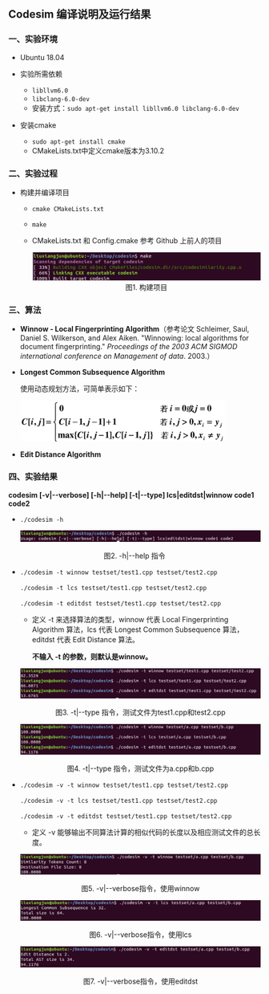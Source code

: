 ## Codesim 编译说明及运行结果

### 一、实验环境

- Ubuntu 18.04

- 实验所需依赖
  - `libllvm6.0`
  - `libclang-6.0-dev`
  - 安装方式：`sudo apt-get install libllvm6.0 libclang-6.0-dev`
- 安装cmake
  - `sudo apt-get install cmake `
  - CMakeLists.txt中定义cmake版本为3.10.2

### 二、实验过程

- 构建并编译项目
  - `cmake CMakeLists.txt`
  
  - `make`
  
  - CMakeLists.txt 和 Config.cmake 参考 Github 上前人的项目
  
    <img src="image/1.png" style="zoom:0%;" />
  
    <center>图1. 构建项目</center>

### 三、算法

- **Winnow - Local Fingerprinting Algorithm**（参考论文 Schleimer, Saul, Daniel S. Wilkerson, and Alex Aiken. "Winnowing: local algorithms for document fingerprinting." *Proceedings of the 2003 ACM SIGMOD international conference on Management of data*. 2003.）

- **Longest Common Subsequence Algorithm**

  使用动态规划方法，可简单表示如下：

  <img src="image/lcs.png" style="zoom:40%;" />

- **Edit Distance Algorithm**

### 四、实验结果

**codesim [-v|--verbose] [-h|--help] [-t|--type] lcs|editdst|winnow code1 code2**

- `./codesim -h`

  <img src="image/2.png" style="zoom:0%;" />

<center>图2. -h|--help 指令</center>

- `./codesim -t winnow testset/test1.cpp testset/test2.cpp`

  `./codesim -t lcs testset/test1.cpp testset/test2.cpp`

  `./codesim -t editdst testset/test1.cpp testset/test2.cpp`

  - 定义 -t 来选择算法的类型，winnow 代表 Local Fingerprinting Algorithm 算法，lcs 代表 Longest Common Subsequence 算法，editdst 代表 Edit Distance 算法。 

    **不输入 -t 的参数，则默认是winnow。**

  ![](image/3.png)

  <center>图3. -t|--type 指令，测试文件为test1.cpp和test2.cpp</center>

  ![](image/4.png)

  <center>图4. -t|--type 指令，测试文件为a.cpp和b.cpp</center>

- `./codesim -v -t winnow testset/test1.cpp testset/test2.cpp ` 

  `./codesim -v -t lcs testset/test1.cpp testset/test2.cpp `

  `./codesim -v -t editdst testset/test1.cpp testset/test2.cpp `

  - 定义 -v 能够输出不同算法计算的相似代码的长度以及相应测试文件的总长度。

  ![](image/5.png)

  <center>图5. -v|--verbose指令，使用winnow</center>

  ![](image/6.png)
  
  <center>图6. -v|--verbose指令，使用lcs</center>
  
  ![](image/7.png)
  
  <center>图7. -v|--verbose指令，使用editdst</center>

​      